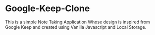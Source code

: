 # Google-Keep-Clone
This is a simple Note Taking Application Whose design is inspired from Google Keep and created using Vanilla Javascript and Local Storage.
